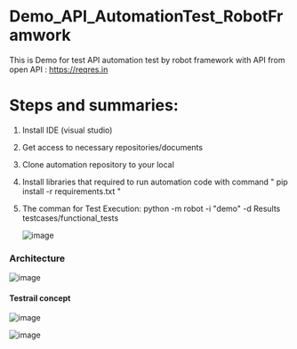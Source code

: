 # Demo_API_AutomationTest_RobotFramwork
This is Demo for test API automation test by robot framework with API from open API :  https://reqres.in

# Steps and summaries:

1. Install IDE (visual studio)

2. Get access to necessary repositories/documents

3. Clone automation repository to your local

4. Install libraries that required to run automation code with command " pip install -r requirements.txt "

5. The comman for Test Execution: python -m robot -i "demo" -d Results testcases/functional_tests

   ![image](https://github.com/user-attachments/assets/ce6ae263-e9a4-4967-8516-a0f628fdf819)

### Architecture
![image](https://github.com/user-attachments/assets/dd3bba63-d7f3-4215-b180-fd6f4e1b23c7)



#### Testrail concept
![image](https://github.com/user-attachments/assets/5c11d133-c681-4ba2-b449-35753b73bb56)

![image](https://github.com/user-attachments/assets/aba287ac-9579-4492-a00e-ff650368d542)



